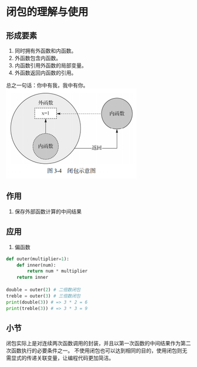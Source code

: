 # 闭包的理解与使用

## 形成要素
1. 同时拥有外函数和内函数。
1. 外函数包含内函数。
1. 内函数引用外函数的局部变量。
1. 外函数返回内函数的引用。

总之一句话：你中有我，我中有你。
![闭包](https://github.com/five3/python-sdet-doc/blob/main/Doc/%E7%AC%AC%E4%B8%89%E7%AB%A0/closure.png?raw=true)

## 作用
1. 保存外部函数计算的中间结果

## 应用
1. 偏函数

```python
def outer(multiplier=1): 
    def inner(num): 
        return num * multiplier 
    return inner
     
double = outer(2) # 二倍数闭包
treble = outer(3) # 三倍数闭包
print(double(3)) # => 3 * 2 = 6 
print(treble(3)) # => 3 * 3 = 9
```

## 小节
闭包实际上是对连续两次函数调用的封装，并且以第一次函数的中间结果作为第二次函数执行的必要条件之一。
不使用闭包也可以达到相同的目的，使用闭包则无需显式的传递关联变量，让编程代码更加简洁。
